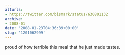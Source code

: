 ```yaml
---
alturls:
- https://twitter.com/bismark/status/630801132
archive:
- 2008-01
date: '2008-01-23T04:36:39+00:00'
slug: '1201062999'
---
```


proud of how terrible this meal that he just made tastes.

